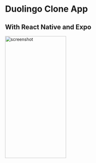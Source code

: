 # Duolingo Clone App
## With React Native and Expo

<img src="https://github.com/user-attachments/assets/63e0b9f6-4744-498b-bf9d-37b058ea70d3" width="200" height="400" alt="screenshot" />

